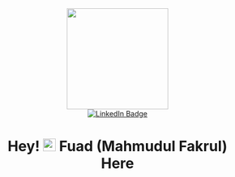 
<!--
**MI-Fuad/MI-Fuad** is a ✨ _special_ ✨ repository because its `README.md` (this file) appears on your GitHub profile.

Here are some ideas to get you started:

- 🔭 I’m currently working on ...
- 🌱 I’m currently learning ...
- 👯 I’m looking to collaborate on ...
- 🤔 I’m looking for help with ...
- 💬 Ask me about ...
- 📫 How to reach me: ...
- 😄 Pronouns: ...
- ⚡ Fun fact: ...
-->

<div id ="header" align="center">
  <img src="https://media.giphy.com/media/qgQUggAC3Pfv687qPC/giphy.gif" width="200"></img>
</div>

<!-- Social Badges-->
<div id = "badges" align="center">
  <a href ="https://www.linkedin.com/in/mahmudul-fakrul/">
    <img src="https://img.shields.io/badge/LinkedIn-0077B5?style=for-the-badge&logo=linkedin&logoColor=white" alt="LinkedIn Badge"></img>
  </a>
</div>

<!--view counter-->
<div align ="center">
  <a>
  <img src="https://komarev.com/ghpvc/?username=MI-Fuad&style=flat-square&color=blue" alt=""/>
  </a>  
</div>

<!--Hey There-->
<div align ="center">
  <h1>
    Hey!
    <img src="https://media.giphy.com/media/hvRJCLFzcasrR4ia7z/giphy.gif" width="25px"/>
    Fuad (Mahmudul Fakrul) Here
  </h1>
</div>

